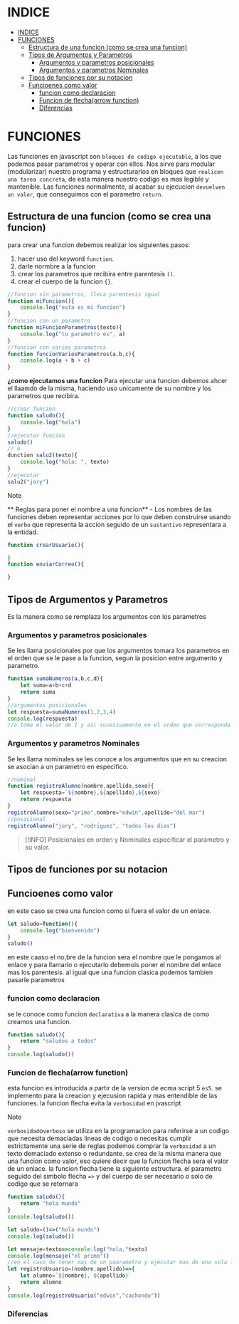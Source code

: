 # INDICE
- [INDICE](#indice)
- [FUNCIONES](#funciones)
  - [Estructura de una funcion (como se crea una funcion)](#estructura-de-una-funcion-como-se-crea-una-funcion)
  - [Tipos de Argumentos y Parametros](#tipos-de-argumentos-y-parametros)
    - [Argumentos y parametros posicionales](#argumentos-y-parametros-posicionales)
    - [Argumentos y parametros Nominales](#argumentos-y-parametros-nominales)
  - [Tipos de funciones por su notacion](#tipos-de-funciones-por-su-notacion)
  - [Funcioenes como valor](#funcioenes-como-valor)
    - [funcion como declaracion](#funcion-como-declaracion)
    - [Funcion de flecha(arrow function)](#funcion-de-flechaarrow-function)
    - [Diferencias](#diferencias)
# FUNCIONES
Las funciones en javascript son `bloques de codigo ejecutable`, a los que podemos pasar parametros y operar con ellos.
Nos sirve para modular (modularizar) nuestro programa y estructurarlos en bloques que `realicen una tarea concreta`, de esta manera nuestro codigo es mas legible y mantenible.
Las funciones normalmente, al acabar su ejecucion `devuelven un valor`, que conseguimos con el parametro `return`.

## Estructura de una funcion (como se crea una funcion)
para crear una funcion debemos realizar los siguientes pasos:
1. hacer uso del keyword `function`.
2. darle normbre a la funcion
3. crear los parametros que recibira entre parentesis `()`.
4. crear el cuerpo de la funcion `{}`.
```js
//funcion sin parametros, lleva parentesis igual
function miFuncion(){
    console.log("esta es mi funcion")
}
//funcion con un parametro
function miFuncionParametros(texto){
    console.log("tu parametro es", a)
}
//funcion con varios parametros
function funcionVariosParametros(a,b,c){
    console.log(a + b + c)
}
```
**¿como ejecutamos una funcion**
Para ejecutar una funcion debemos ahcer el llaamdo de la misma, haciendo uso unicamente de su nombre y los parametros que recibira.
```js
//crear funcion
function saludo(){
    console.log("hola")
}
//ejecutar funcion
saludo()
// o
dunction salu2(texto){
    console.log("hola: ", texto)
}
//ejecutar
salu2("jory")
```
> [!NOTE]
> ** Reglas para poner el nombre a una funcion** -
Los nombres de las funciones deben representar acciones por lo que deben construirse usando el `verbo` que representa la accion seguido de un `sustantivo` representara a la entidad.
```js
function crearUsuario(){

}
function enviarCorreo(){

}
```
## Tipos de Argumentos y Parametros
Es la manera como se remplaza los argumentos con los parametros
### Argumentos y parametros posicionales
Se les llama posicionales por que los argumentos tomara los parametros en el orden que se le pase a la funcion, segun la posicion entre argumento y parametro.
```js
function sumaNumeros(a,b,c,d){
    let suma=a+b+c+d
    return suma
}
//argumentos posicionales
let respuesta=sumaNumeros(1,2,3,4)
console.log(respuesta)
//a toma el valor de 1 y asi sucesivamente en el orden que corresponda
```
### Argumentos y parametros Nominales
Se les llama nominales se les conoce a los argumentos que en su creacion se asocian a un parametro en especifico.
```js
//nominal
function registroAlumno(nombre,apellido,sexo){
    let respuesta=`${nombre},${apellido},${sexo}`
    return respuesta
}
registroAlumno(sexo="primo",nombre="edwin",apellido="del mar")
//posicional
registroAlumno("jory", "rodriguez", "todos los dias")
```
> [!INFO]
> Posicionales en orden y Nominales especificar el parametro y su valor.

## Tipos de funciones por su notacion
## Funcioenes como valor
en este caso se crea una funcion como si fuera el valor de un enlace.
```js
let saludo=function(){
    console.log("bienvenido")
}
saludo()
```
en este caaso el no,bre de la funcion sera el nombre que le pongamos al enlace y para llamarlo o ejecutarlo debemois poner el nombre del enlace mas los parentesis.
al igual que una funcion clasica podemos tambien pasarle parametros
### funcion como declaracion
se le conoce como funcion `declarativa` a la manera clasica de como creamos una funcion.
```js
function saludo(){
    return "saludos a todos"
}
console.log(saludo())
```
### Funcion de flecha(arrow function)
esta funcion es introducida a partir de la version de ecma script 5
`es5`.
se implemento para la creacion y ejecusion rapida y mas entendible de las funciones.
la funcion flecha evita la `verbosidad` en jvascript
> [!NOTE]
> `verbosidad`o`verboso` se utiliza en la programacion para referirse a un codigo que necesita demaciadas lineas de codigo o necesitas cumplir estrictamente una serie de reglas podemos comprar la `verbosidad` a un texto demaciado extenso o redundante.
se crea de la misma manera que una funcion como valor, eso quiere decir que la funcion flecha sera el valor de un enlace.
la funcion flecha tiene la siguiente estructura.
el parametro seguido del simbolo flecha `=>` y del cuerpo de ser necesario o solo de codigo que se retornara
```js
function saludo(){
    return "hola mundo"
}
console.log(saludo())

let saludo=()=>("hola mundo")
console.log(saludo())

let mensaje=texto=>console.log("hola,"texto)
console.log(mensaje("el primo"))
//en el caso de tener mas de un paarametro y ejecutar mas de una sola linea de codigo
let registroUsuario=(nombre,apellido)=>{
    let alumno=`${nombre}, ${apellido}`
    return alumno
}
console.log(registroUsuario("edwin","cachondo"))
```
### Diferencias


